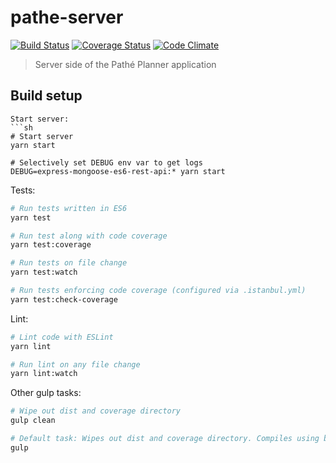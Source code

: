 # pathe-server
[![Build Status](https://travis-ci.org/pathe-planner/pathe-server.svg?branch=master)](https://travis-ci.org/pathe-planner/pathe-server)
[![Coverage Status](https://coveralls.io/repos/github/pathe-planner/pathe-server/badge.svg?branch=master)](https://coveralls.io/github/pathe-planner/pathe-server?branch=master)
[![Code Climate](https://img.shields.io/codeclimate/github/pathe-planner/pathe-server.svg?style=flat-square)](https://codeclimate.com/github/pathe-planner/pathe-server)

> Server side of the Pathé Planner application
## Build setup
```
Start server:
```sh
# Start server
yarn start

# Selectively set DEBUG env var to get logs
DEBUG=express-mongoose-es6-rest-api:* yarn start
```

Tests:
```sh
# Run tests written in ES6 
yarn test

# Run test along with code coverage
yarn test:coverage

# Run tests on file change
yarn test:watch

# Run tests enforcing code coverage (configured via .istanbul.yml)
yarn test:check-coverage
```

Lint:
```sh
# Lint code with ESLint
yarn lint

# Run lint on any file change
yarn lint:watch
```

Other gulp tasks:
```sh
# Wipe out dist and coverage directory
gulp clean

# Default task: Wipes out dist and coverage directory. Compiles using babel.
gulp
```